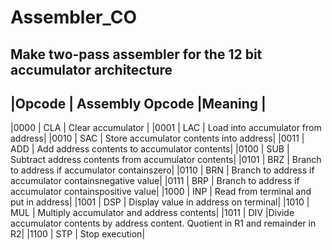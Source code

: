 # Assembler_CO
Make two-pass assembler for the 12 bit accumulator architecture
--------------------------------------
|Opcode | Assembly Opcode   |Meaning |
--------------------------------------
|0000   |     CLA            | Clear accumulator |
|0001   |     LAC            | Load into accumulator from address|
|0010   |     SAC            | Store accumulator contents into address|
|0011   |     ADD            | Add address contents to accumulator contents|
|0100   |     SUB            | Subtract address contents from accumulator contents|
|0101   |     BRZ            | Branch to address if accumulator containszero|
|0110   |     BRN            | Branch to address if accumulator containsnegative value|
|0111   |     BRP            | Branch to address if accumulator containspositive value|
|1000   |     INP            | Read from terminal and put in address|
|1001   |     DSP            | Display value in address on terminal|
|1010   |     MUL            | Multiply accumulator and address contents|
|1011   |     DIV            |Divide accumulator contents by address content. Quotient in R1 and remainder in R2|
|1100   |     STP            | Stop execution|
